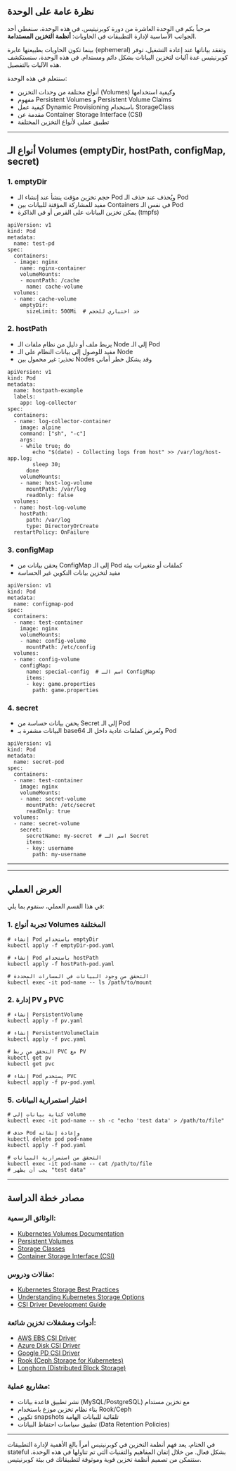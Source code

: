 ## نظرة عامة على الوحدة

مرحباً بكم في الوحدة العاشرة من دورة كوبرنيتيس. في هذه الوحدة، سنغطي أحد الجوانب الأساسية لإدارة التطبيقات في الحاويات: **أنظمة التخزين المستدامة**.

بينما تكون الحاويات بطبيعتها عابرة (ephemeral) وتفقد بياناتها عند إعادة التشغيل، توفر كوبرنيتيس عدة آليات لتخزين البيانات بشكل دائم ومستدام. في هذه الوحدة، سنستكشف هذه الآليات بالتفصيل.

سنتعلم في هذه الوحدة:

- أنواع مختلفة من وحدات التخزين (Volumes) وكيفية استخدامها
- مفهوم Persistent Volumes و Persistent Volume Claims
- كيفية عمل Dynamic Provisioning باستخدام StorageClass
- مقدمة عن Container Storage Interface (CSI)
- تطبيق عملي لأنواع التخزين المختلفة

---

## أنواع الـ Volumes (emptyDir, hostPath, configMap, secret)

### 1. emptyDir

- حجم تخزين مؤقت ينشأ عند إنشاء الـ Pod ويُحذف عند حذف الـ Pod
- مفيد للمشاركة المؤقتة للبيانات بين Containers في نفس الـ Pod
- يمكن تخزين البيانات على القرص أو في الذاكرة (tmpfs)


```
apiVersion: v1
kind: Pod
metadata:
  name: test-pd
spec:
  containers:
  - image: nginx
    name: nginx-container
    volumeMounts:
    - mountPath: /cache
      name: cache-volume
  volumes:
  - name: cache-volume
    emptyDir: 
      sizeLimit: 500Mi  # حد اختياري للحجم
```
### 2. hostPath

- يربط ملف أو دليل من نظام ملفات الـ Node إلى الـ Pod
- مفيد للوصول إلى بيانات النظام على الـ Node
- تحذير: غير محمول بين Nodes وقد يشكل خطر أماني
    
```
apiVersion: v1
kind: Pod
metadata:
  name: hostpath-example
  labels:
    app: log-collector
spec:
  containers:
  - name: log-collector-container
    image: alpine
    command: ["sh", "-c"]
    args:
    - while true; do
        echo "$(date) - Collecting logs from host" >> /var/log/host-app.log;
        sleep 30;
      done
    volumeMounts:
    - name: host-log-volume
      mountPath: /var/log
      readOnly: false
  volumes:
  - name: host-log-volume
    hostPath:
      path: /var/log
      type: DirectoryOrCreate
  restartPolicy: OnFailure
```
### 3. configMap

- يحقن بيانات من ConfigMap إلى الـ Pod كملفات أو متغيرات بيئة
- مفيد لتخزين بيانات التكوين غير الحساسة

```
apiVersion: v1
kind: Pod
metadata:
  name: configmap-pod
spec:
  containers:
  - name: test-container
    image: nginx
    volumeMounts:
    - name: config-volume
      mountPath: /etc/config
  volumes:
  - name: config-volume
    configMap:
      name: special-config  # اسم الـ ConfigMap
      items:
      - key: game.properties
        path: game.properties
```
### 4. secret

- يحقن بيانات حساسة من Secret إلى الـ Pod
- البيانات مشفرة بـ base64 وتُعرض كملفات عادية داخل الـ Pod

```
apiVersion: v1
kind: Pod
metadata:
  name: secret-pod
spec:
  containers:
  - name: test-container
    image: nginx
    volumeMounts:
    - name: secret-volume
      mountPath: /etc/secret
      readOnly: true
  volumes:
  - name: secret-volume
    secret:
      secretName: my-secret  # اسم الـ Secret
      items:
      - key: username
        path: my-username
```
---

---

## العرض العملي

في هذا القسم العملي، سنقوم بما يلي:

### 1. تجربة أنواع Volumes المختلفة


```
# إنشاء Pod باستخدام emptyDir
kubectl apply -f emptyDir-pod.yaml

# إنشاء Pod باستخدام hostPath
kubectl apply -f hostPath-pod.yaml

# التحقق من وجود البيانات في المسارات المحددة
kubectl exec -it pod-name -- ls /path/to/mount
```
### 2. إدارة PV و PVC
```
# إنشاء PersistentVolume
kubectl apply -f pv.yaml

# إنشاء PersistentVolumeClaim
kubectl apply -f pvc.yaml

# التحقق من ربط PVC مع PV
kubectl get pv
kubectl get pvc

# إنشاء Pod يستخدم PVC
kubectl apply -f pv-pod.yaml
```
### 5. اختبار استمرارية البيانات
```
# كتابة بيانات إلى volume
kubectl exec -it pod-name -- sh -c "echo 'test data' > /path/to/file"

# حذف Pod وإعادة إنشائه
kubectl delete pod pod-name
kubectl apply -f pod.yaml

# التحقق من استمرارية البيانات
kubectl exec -it pod-name -- cat /path/to/file
# يجب أن يظهر "test data"
```
---

## مصادر خطة الدراسة

### الوثائق الرسمية:

- [Kubernetes Volumes Documentation](https://kubernetes.io/docs/concepts/storage/volumes/)
- [Persistent Volumes](https://kubernetes.io/docs/concepts/storage/persistent-volumes/)
- [Storage Classes](https://kubernetes.io/docs/concepts/storage/storage-classes/)
- [Container Storage Interface (CSI)](https://kubernetes.io/docs/concepts/storage/volumes/#csi)
    

### مقالات ودروس:

- [Kubernetes Storage Best Practices](https://cloud.google.com/blog/products/containers-kubernetes/kubernetes-best-practices-for-storage)
- [Understanding Kubernetes Storage Options](https://www.digitalocean.com/community/tutorials/understanding-kubernetes-storage-options)
- [CSI Driver Development Guide](https://kubernetes-csi.github.io/docs/)
    

### أدوات ومشغلات تخزين شائعة:

- [AWS EBS CSI Driver](https://github.com/kubernetes-sigs/aws-ebs-csi-driver)
- [Azure Disk CSI Driver](https://github.com/kubernetes-sigs/azuredisk-csi-driver)
- [Google PD CSI Driver](https://github.com/kubernetes-sigs/gcp-compute-persistent-disk-csi-driver)
- [Rook (Ceph Storage for Kubernetes)](https://rook.io/)
- [Longhorn (Distributed Block Storage)](https://longhorn.io/)
    

### مشاريع عملية:

- نشر تطبيق قاعدة بيانات (MySQL/PostgreSQL) مع تخزين مستدام
- بناء نظام تخزين موزع باستخدام Rook/Ceph
- تكوين snapshots تلقائية للبيانات الهامة
- تطبيق سياسات احتفاظ البيانات (Data Retention Policies)
    

---

في الختام، يعد فهم أنظمة التخزين في كوبرنيتيس أمراً بالغ الأهمية لإدارة التطبيقات stateful بشكل فعال. من خلال إتقان المفاهيم والتقنيات التي تم تناولها في هذه الوحدة، ستتمكن من تصميم أنظمة تخزين قوية وموثوقة لتطبيقاتك في بيئة كوبرنيتيس.

